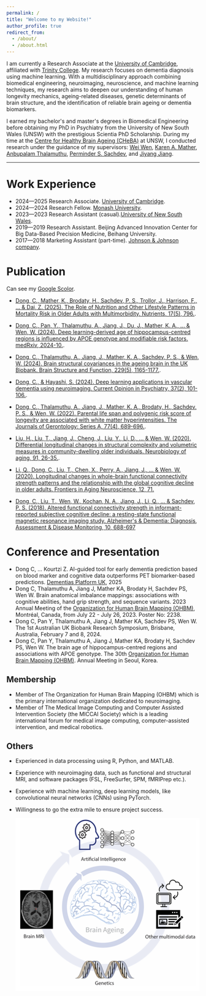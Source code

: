 ```yaml
---
permalink: /
title: "Welcome to my Website!"
author_profile: true
redirect_from: 
  - /about/
  - /about.html
---
```


I am currently a Research Associate at the [University of Cambridge](https://www.psychol.cam.ac.uk/), affiliated with [Trinity College](https://www.trin.cam.ac.uk/). My research focuses on dementia diagnosis using machine learning. With a multidisciplinary approach combining biomedical engineering, neuroimaging, neuroscience, and machine learning techniques, my research aims to deepen our understanding of human longevity mechanics, ageing-related diseases, genetic determinants of brain structure, and the identification of reliable brain ageing or dementia biomarkers.

I earned my bachelor's and master's degrees in Biomedical Engineering before obtaining my PhD in Psychiatry from the University of New South Wales (UNSW) with the prestigious Scientia PhD Scholarship. During my time at the [Centre for Healthy Brain Ageing (CHeBA)](https://www.cheba.unsw.edu.au/blog/chao-dong-meet-our-researcher-series) at UNSW, I conducted research under the guidance of my supervisors: [Wei Wen](https://scholar.google.com.au/citations?user=j-m4_E8AAAAJ&hl=en), [Karen A. Mather](https://scholar.google.com.au/citations?user=yQurwtYAAAAJ&hl=en), [Anbupalam Thalamuthu](https://scholar.google.com.au/citations?user=QPcKQVMAAAAJ&hl=en), [Perminder S. Sachdev](https://scholar.google.com.au/citations?user=joXgLDoAAAAJ&hl=en), and [Jiyang Jiang](https://scholar.google.com.au/citations?user=rLJeyIIAAAAJ&hl=en&oi=ao).

------


Work Experience
======
* 2024—2025 Research Associate. [University of Cambridge](https://www.psychol.cam.ac.uk/).
* 2024—2024 Research Fellow. [Monash University](https://www.monash.edu/medicine).
* 2023—2023 Research Assistant (casual).[University of New South Wales](https://www.cheba.unsw.edu.au/).
* 2019—2019 Research Assistant. Beijing Advanced Innovation Center for Big Data-Based Precision Medicine, Beihang University.
* 2017—2018 Marketing Assistant (part-time). [Johnson & Johnson company](https://www.jnj.com/).

Publication
======
Can see my [Google Scolor](https://scholar.google.com.au/citations?user=LqtS59sAAAAJ&hl=en).

* [Dong, C., Mather, K., Brodaty, H., Sachdev, P. S., Trollor, J., Harrison, F., ... & Dai, Z. (2025). The Role of Nutrition and Other Lifestyle Patterns in Mortality Risk in Older Adults with Multimorbidity. Nutrients, 17(5), 796.](https://www.mdpi.com/2072-6643/17/5/796).

* [Dong, C., Pan, Y., Thalamuthu, A., Jiang, J., Du, J., Mather, K. A., ... & Wen, W. (2024). Deep learning-derived age of hippocampus-centred regions is influenced by APOE genotype and modifiable risk factors. medRxiv, 2024-10.](https://www.medrxiv.org/content/10.1101/2024.10.27.24316212v1).

* [Dong, C., Thalamuthu, A., Jiang, J., Mather, K. A., Sachdev, P. S., & Wen, W. (2024). Brain structural covariances in the ageing brain in the UK Biobank. Brain Structure and Function, 229(5), 1165-1177.](https://link.springer.com/article/10.1007/s00429-024-02794-4).

* [Dong, C., & Hayashi, S. (2024). Deep learning applications in vascular dementia using neuroimaging. Current Opinion in Psychiatry, 37(2), 101-106.](https://journals.lww.com/co-psychiatry/abstract/2024/03000/deep_learning_applications_in_vascular_dementia.8.aspx).

* [Dong, C., Thalamuthu, A., Jiang, J., Mather, K. A., Brodaty, H., Sachdev, P. S., & Wen, W. (2022). Parental life span and polygenic risk score of longevity are associated with white matter hyperintensities. The Journals of Gerontology: Series A, 77(4), 689-696.](https://academic.oup.com/biomedgerontology/article/77/4/689/6409172?login=false).

* [Liu, H., Liu, T., Jiang, J., Cheng, J., Liu, Y., Li, D., ... & Wen, W. (2020). Differential longitudinal changes in structural complexity and volumetric measures in community-dwelling older individuals. Neurobiology of aging, 91, 26-35.](https://www.sciencedirect.com/science/article/abs/pii/S0197458020300567?via%3Dihub).

* [Li, Q., Dong, C., Liu, T., Chen, X., Perry, A., Jiang, J., ... & Wen, W. (2020). Longitudinal changes in whole-brain functional connectivity strength patterns and the relationship with the global cognitive decline in older adults. Frontiers in Aging Neuroscience, 12, 71.](https://www.frontiersin.org/journals/aging-neuroscience/articles/10.3389/fnagi.2020.00071/full)

* [Dong, C., Liu, T., Wen, W., Kochan, N. A., Jiang, J., Li, Q., ... & Sachdev, P. S. (2018). Altered functional connectivity strength in informant-reported subjective cognitive decline: a resting-state functional magnetic resonance imaging study. Alzheimer's & Dementia: Diagnosis, Assessment & Disease Monitoring, 10, 688-697](https://www.sciencedirect.com/science/article/pii/S2352872918300630)
 

Conference and Presentation
======
* Dong C, … Kourtzi Z. AI-guided tool for early dementia prediction based on blood marker and cognitive data outperforms PET biomarker-based predictions. [Dementias Platform UK](https://www.dementiasplatform.uk/), 2025
* Dong C, Thalamuthu A, Jiang J, Mather KA, Brodaty H, Sachdev PS, Wen W. Brain anatomical imbalance mappings: associations with cognitive abilities, hand grip strength, and sequence variants. 2023 Annual Meeting of the [Organization for Human Brain Mapping (OHBM)](https://www.humanbrainmapping.org/i4a/pages/index.cfm?pageid=1), Montréal, Canada, from July 22 - July 26, 2023. Poster No: 2238.
* Dong C, Pan Y, Thalamuthu A, Jiang J, Mather KA, Sachdev PS, Wen W. The 1st Australian UK Biobank Research Symposium, Brisbane, Australia, February 7 and 8, 2024.
* Dong C, Pan Y, Thalamuthu A, Jiang J, Mather KA, Brodaty H, Sachdev PS, Wen W. The brain age of hippocampus-centred regions and associations with APOE genotype. The 30th [Organization for Human Brain Mapping (OHBM)](https://www.humanbrainmapping.org/i4a/pages/index.cfm?pageid=1). Annual Meeting in Seoul, Korea.


Membership
------
* Member of The Organization for Human Brain Mapping (OHBM) which is the primary international organization dedicated to neuroimaging.
* Member of The Medical Image Computing and Computer Assisted Intervention Society (the MICCAI Society) which is a leading international forum for medical image computing, computer-assisted intervention, and medical robotics.

Others
------
*	Experienced in data processing using R, Python, and MATLAB.
*	Experience with neuroimaging data, such as functional and structural MRI, and software packages (FSL, FreeSurfer, SPM, fMRIPrep etc.).
*	Experience with machine learning, deep learning models, like convolutional neural networks (CNNs) using PyTorch.
*	Willingness to go the extra mile to ensure project success.

 	![Editing](./images/thesis.png)





